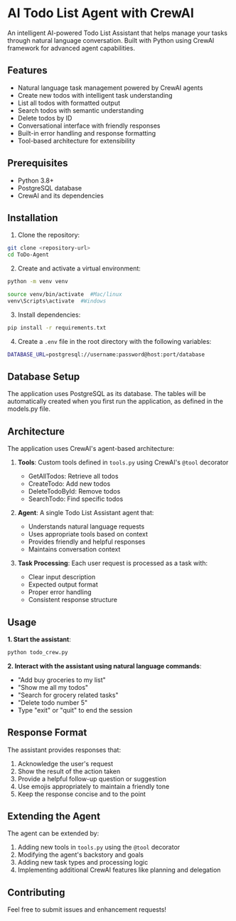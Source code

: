 # AI Todo List Agent with CrewAI

An intelligent AI-powered Todo List Assistant that helps manage your tasks through natural language conversation. Built with Python using CrewAI framework for advanced agent capabilities.

## Features

- Natural language task management powered by CrewAI agents
- Create new todos with intelligent task understanding
- List all todos with formatted output
- Search todos with semantic understanding
- Delete todos by ID
- Conversational interface with friendly responses
- Built-in error handling and response formatting
- Tool-based architecture for extensibility

## Prerequisites

- Python 3.8+
- PostgreSQL database
- CrewAI and its dependencies

## Installation

1. Clone the repository:
```sh
git clone <repository-url>
cd ToDo-Agent
```

2. Create and activate a virtual environment:
```sh
python -m venv venv

source venv/bin/activate  #Mac/linux
venv\Scripts\activate  #Windows
```

3. Install dependencies:
```sh
pip install -r requirements.txt
```

4. Create a `.env` file in the root directory with the following variables:
```sh
DATABASE_URL=postgresql://username:password@host:port/database
```

## Database Setup

The application uses PostgreSQL as its database. The tables will be automatically created when you first run the application, as defined in the models.py file.

## Architecture

The application uses CrewAI's agent-based architecture:

1. **Tools**: Custom tools defined in `tools.py` using CrewAI's `@tool` decorator
   - GetAllTodos: Retrieve all todos
   - CreateTodo: Add new todos
   - DeleteTodoById: Remove todos
   - SearchTodo: Find specific todos

2. **Agent**: A single Todo List Assistant agent that:
   - Understands natural language requests
   - Uses appropriate tools based on context
   - Provides friendly and helpful responses
   - Maintains conversation context

3. **Task Processing**: Each user request is processed as a task with:
   - Clear input description
   - Expected output format
   - Proper error handling
   - Consistent response structure

## Usage

**1. Start the assistant**:
```sh
python todo_crew.py
```

**2. Interact with the assistant using natural language commands**:
- "Add buy groceries to my list"
- "Show me all my todos"
- "Search for grocery related tasks"
- "Delete todo number 5"
- Type "exit" or "quit" to end the session

## Response Format

The assistant provides responses that:
1. Acknowledge the user's request
2. Show the result of the action taken
3. Provide a helpful follow-up question or suggestion
4. Use emojis appropriately to maintain a friendly tone
5. Keep the response concise and to the point

## Extending the Agent

The agent can be extended by:
1. Adding new tools in `tools.py` using the `@tool` decorator
2. Modifying the agent's backstory and goals
3. Adding new task types and processing logic
4. Implementing additional CrewAI features like planning and delegation

## Contributing

Feel free to submit issues and enhancement requests!
